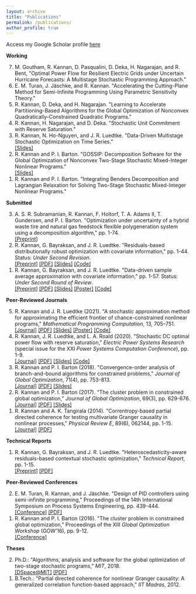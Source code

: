 ```yaml
---
layout: archive
title: "Publications"
permalink: /publications/
author_profile: true
---
```


Access my Google Scholar profile <a href = "https://scholar.google.com/citations?user=eC9xQAsAAAAJ&hl=en" target="_blank">here</a>

**Working**

<ol reversed>
<li>M. Goutham, R. Kannan, D. Pasqualini, D. Deka, H. Nagarajan, and R. Bent, "Optimal Power Flow for Resilient Electric Grids under Uncertain Hurricane Forecasts: A Multistage Stochastic Programming Approach."</li>
<li>E. M. Turan, J. Jäschke, and R. Kannan. "Accelerating the Cutting-Plane Method for Semi-Infinite Programming Using Parametric Sensitivity Theory."</li>
<li>R. Kannan, D. Deka, and H. Nagarajan. "Learning to Accelerate Partitioning-Based Algorithms for the Global Optimization of Nonconvex Quadratically-Constrained Quadratic Programs."</li>
<li>R. Kannan, H. Nagarajan, and D. Deka. "Stochastic Unit Commitment with Reserve Saturation."</li>
<li>R. Kannan, N. Ho-Nguyen, and J. R. Luedtke. "Data-Driven Multistage Stochastic Optimization on Time Series."<br/>
<a href = "https://github.com/rohitkannan/rohitkannan.github.io/presentations/Kannan_ICCOPT22_Multistage_ERSAA.pdf" target="_blank">[Slides]</a></li>
<li>R. Kannan and P. I. Barton. "GOSSIP: Decomposition Software for the Global Optimization of Nonconvex Two-Stage Stochastic Mixed-Integer Nonlinear Programs."<br/>
<a href = "https://rohitkannan.github.io/presentations/Kannan_INFORMS18_GOSSIP.pdf" target="_blank">[Slides]</a></li>
<li>R. Kannan and P. I. Barton. "Integrating Benders Decomposition and Lagrangian Relaxation for Solving Two-Stage Stochastic Mixed-Integer Nonlinear Programs."</li>
</ol>

**Submitted**

<ol reversed>
<li>A. S. R. Subramanian, R. Kannan, F. Holtorf, T. A. Adams II, T. Gundersen, and P. I. Barton. "Optimization under uncertainty of a hybrid waste tire and natural gas feedstock flexible polygeneration system using a decomposition algorithm," pp. 1-74. <br/>
<a href = "http://psecommunity.org/LAPSE:2021.0798" target="_blank">[Preprint]</a></li>
<li>R. Kannan, G. Bayraksan, and J. R. Luedtke. "Residuals-based distributionally robust optimization with covariate information," pp. 1-44. Status: <i>Under Second Revision</i>. <br/>
<a href = "https://arxiv.org/abs/2012.01088" target="_blank">[Preprint]</a> <a href = "https://rohitkannan.github.io/papers/KannanBayraksanLuedtke_Preprint_ERDRO.pdf" target="_blank">[PDF]</a> <a href = "https://github.com/rohitkannan/rohitkannan.github.io/presentations/Kannan_ROW21_ERDRO.pdf" target="_blank">[Slides]</a> <a href = "https://github.com/rohitkannan/ER-DRO" target="_blank">[Code]</a></li>
<li>R. Kannan, G. Bayraksan, and J. R. Luedtke. "Data-driven sample average approximation with covariate information," pp. 1-57. Status: <i>Under Second Round of Review</i>. <br/>
<a href = "http://www.optimization-online.org/DB_HTML/2020/07/7932.html" target="_blank">[Preprint]</a> <a href = "https://rohitkannan.github.io/papers/KannanBayraksanLuedtke_Preprint_DDSAA.pdf" target="_blank">[PDF]</a> <a href = "https://rohitkannan.github.io/presentations/Kannan_INFORMS20_DDSAA.pdf" target="_blank">[Slides]</a> <a href = "https://rohitkannan.github.io/presentations/Kannan_IPAM20_DDSAA.pdf" target="_blank">[Poster]</a> <a href = "https://github.com/rohitkannan/DD-SAA" target="_blank">[Code]</a></li>
</ol>

**Peer-Reviewed Journals**

<ol reversed>
<li>R. Kannan and J. R. Luedtke (2021). "A stochastic approximation method for approximating the efficient frontier of chance-constrained nonlinear programs," <i>Mathematical Programming Computation</i>, 13, 705–751. <br/>
<a href = "https://link.springer.com/article/10.1007/s12532-020-00199-y" target="_blank"> [Journal]</a> <a href = "https://rohitkannan.github.io/papers/KannanLuedtke_MPC_SAforCCP.pdf" target="_blank">[PDF]</a> <a href = "https://rohitkannan.github.io/presentations/Kannan_AIChE21_SAforCCP.pdf" target="_blank">[Slides]</a> <a href = "https://rohitkannan.github.io/presentations/Kannan_ICERM19_SAforCCP.pdf" target="_blank">[Poster]</a> <a href = "https://github.com/rohitkannan/SA-for-CCP" target="_blank">[Code]</a></li>
<li>R. Kannan, J. R. Luedtke, and L. A. Roald (2020). "Stochastic DC optimal power flow with reserve saturation," <i>Electric Power Systems Research</i> (special issue for the XXI <i>Power Systems Computation Conference</i>), pp. 1-9. <br/>
<a href = "https://www.sciencedirect.com/science/article/pii/S0378779620303709" target="_blank">[Journal]</a> <a href = "https://rohitkannan.github.io/papers/KannanLuedtkeRoald_PSCC_SDCOPF.pdf" target="_blank">[PDF]</a> <a href = "https://rohitkannan.github.io/presentations/Kannan_INFORMS20_SDCOPF.pdf" target="_blank">[Slides]</a> <a href = "https://github.com/rohitkannan/DCOPF-reserve-saturation" target="_blank">[Code]</a></li>
<li>R. Kannan and P. I. Barton (2018). "Convergence-order analysis of branch-and-bound algorithms for constrained problems," <i>Journal of Global Optimization</i>, 71(4), pp. 753-813. <br/>
<a href = "https://link.springer.com/article/10.1007/s10898-017-0532-y" target="_blank">[Journal]</a> <a href = "https://rohitkannan.github.io/papers/KannanBarton_JOGO_ConvergenceOrder.pdf" target="_blank">[PDF]</a> <a href = "https://rohitkannan.github.io/presentations/Kannan_ICCOPT16_ConvergenceOrder.pdf" target="_blank">[Slides]</a></li>
<li>R. Kannan and P. I. Barton (2017). "The cluster problem in constrained global optimization," <i>Journal of Global Optimization</i>, 69(3), pp. 629-676. <br/>
<a href = "https://link.springer.com/article/10.1007/s10898-017-0531-z" target="_blank">[Journal]</a> <a href = "https://rohitkannan.github.io/papers/KannanBarton_JOGO_ClusterProblem.pdf" target="_blank">[PDF]</a> <a href = "https://rohitkannan.github.io/presentations/Kannan_AIChE16_ClusterProblem.pdf" target="_blank">[Slides]</a></li>
<li>R. Kannan and A. K. Tangirala (2014). "Correntropy-based partial directed coherence for testing multivariate Granger causality in nonlinear processes," <i>Physical Review E</i>, 89(6), 062144, pp. 1-15. <br/>
<a href = "https://journals.aps.org/pre/abstract/10.1103/PhysRevE.89.062144" target="_blank"> [Journal]</a> <a href = "https://rohitkannan.github.io/papers/KannanTangirala_PhysRevE_KPDC.pdf" target="_blank">[PDF]</a></li>
</ol>

**Technical Reports**

<ol reversed>
<li>R. Kannan, G. Bayraksan, and J. R. Luedtke. "Heteroscedasticity-aware residuals-based contextual stochastic optimization," <i>Technical Report</i>, pp. 1-15. <br/>
<a href = "https://arxiv.org/abs/2101.03139" target="_blank">[Preprint]</a> <a href = "https://rohitkannan.github.io/papers/KannanBayraksanLuedtke_Preprint_Heteroscedasticity.pdf" target="_blank">[PDF]</a></li>
</ol>

**Peer-Reviewed Conferences**

<ol reversed>
<li>E. M. Turan, R. Kannan, and J. Jäschke. "Design of PID controllers using semi-infinite programming," Proceedings of the 14th International Symposium on Process Systems Engineering, pp. 439-444. <br/> 
<a href = "https://www.sciencedirect.com/science/article/abs/pii/B9780323851596500737" target="_blank"> [Conference]</a> <a href = "https://folk.ntnu.no/jaschke/preprints/2022/PSE2021+/TuranSIP_PID/EvrenTuranPSE2021_PID_tuning_SIP_final.pdf" target="_blank">[PDF]</a></li>
<li>R. Kannan and P. I. Barton (2016). "The cluster problem in constrained global optimization," Proceedings of the XIII <i>Global Optimization Workshop</i> (GOW’16), pp. 9-12. <br/>
<a href = "http://repositorium.uminho.pt/bitstream/1822/42944/1/Proceedings%20GOW16.pdf#page=20" target="_blank"> [Conference]</a></li>
</ol>

**Theses**

<ol reversed>
<li>Ph.D.: "Algorithms, analysis and software for the global optimization of two-stage stochastic programs," <i>MIT</i>, 2018. <br/>
<a href = "https://dspace.mit.edu/handle/1721.1/117326" target="_blank">[DSpace@MIT]</a> <a href = "https://rohitkannan.github.io/papers/Kannan_MIT_PhDThesis.pdf" target="_blank">[PDF]</a></li>
<li>B.Tech.: "Partial directed coherence for nonlinear Granger causality: A generalized correlation function-based approach," <i>IIT Madras</i>, 2012.</li>
</ol>
